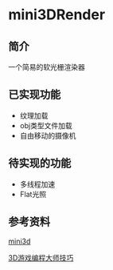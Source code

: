 # mini3DRender
## 简介 
一个简易的软光栅渲染器
## 已实现功能
* 纹理加载
* obj类型文件加载
* 自由移动的摄像机

## 待实现的功能
* 多线程加速
* Flat光照
## 参考资料
[mini3d](https://github.com/skywind3000/mini3d)

[3D游戏编程大师技巧](https://book.douban.com/subject/1321769/)
